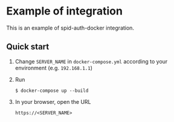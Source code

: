 # Example of integration

This is an example of spid-auth-docker integration.

## Quick start

1.  Change `SERVER_NAME` in `docker-compose.yml` according to your
    environment (e.g. `192.168.1.1`)

2.  Run

        $ docker-compose up --build

3.  In your browser, open the URL

        https://<SERVER_NAME>
